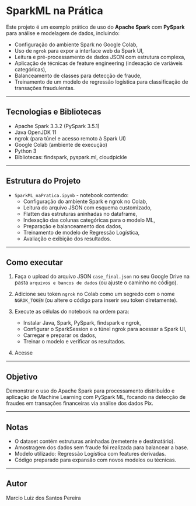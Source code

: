 # SparkML na Prática

Este projeto é um exemplo prático de uso do **Apache Spark** com **PySpark** para análise e modelagem de dados, incluindo:

- Configuração do ambiente Spark no Google Colab,
- Uso de `ngrok` para expor a interface web da Spark UI,
- Leitura e pré-processamento de dados JSON com estrutura complexa,
- Aplicação de técnicas de feature engineering (indexação de variáveis categóricas),
- Balanceamento de classes para detecção de fraude,
- Treinamento de um modelo de regressão logística para classificação de transações fraudulentas.

---

## Tecnologias e Bibliotecas

- Apache Spark 3.3.2 (PySpark 3.5.1)
- Java OpenJDK 11
- ngrok (para túnel e acesso remoto à Spark UI)
- Google Colab (ambiente de execução)
- Python 3
- Bibliotecas: findspark, pyspark.ml, cloudpickle

---

## Estrutura do Projeto

- `SparkML_naPratica.ipynb` - notebook contendo:
  - Configuração do ambiente Spark e ngrok no Colab,
  - Leitura do arquivo JSON com esquema customizado,
  - Flatten das estruturas aninhadas no dataframe,
  - Indexação das colunas categóricas para o modelo ML,
  - Preparação e balanceamento dos dados,
  - Treinamento de modelo de Regressão Logística,
  - Avaliação e exibição dos resultados.

---

## Como executar

1. Faça o upload do arquivo JSON `case_final.json` no seu Google Drive na pasta `arquivos e bancos de dados` (ou ajuste o caminho no código).

2. Adicione seu token `ngrok` no Colab como um segredo com o nome `NGROK_TOKEN` (ou altere o código para inserir seu token diretamente).

3. Execute as células do notebook na ordem para:
   - Instalar Java, Spark, PySpark, findspark e ngrok,
   - Configurar o SparkSession e o túnel ngrok para acessar a Spark UI,
   - Carregar e preparar os dados,
   - Treinar o modelo e verificar os resultados.

4. Acesse
---

## Objetivo

Demonstrar o uso do Apache Spark para processamento distribuído e aplicação de Machine Learning com PySpark ML, focando na detecção de fraudes em transações financeiras via análise dos dados Pix.

---

## Notas

- O dataset contém estruturas aninhadas (remetente e destinatário).
- Amostragem dos dados sem fraude foi realizada para balancear a base.
- Modelo utilizado: Regressão Logística com features derivadas.
- Código preparado para expansão com novos modelos ou técnicas.

---

## Autor

Marcio Luiz dos Santos Pereira 

